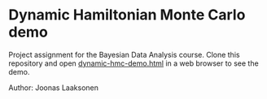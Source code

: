 # Dynamic Hamiltonian Monte Carlo demo

Project assignment for the Bayesian Data Analysis course.
Clone this repository and open [dynamic-hmc-demo.html](https://github.com/laaj/bda-project/blob/master/dynamic-hmc-demo.html)
in a web browser to see the demo.

Author: Joonas Laaksonen
